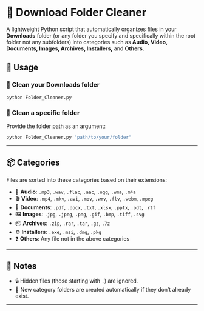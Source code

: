 
# 📂 Download Folder Cleaner

A lightweight Python script that automatically organizes files in your **Downloads** folder (or any folder you specify and specifically within the root folder not any subfolders) into categories such as **Audio, Video, Documents, Images, Archives, Installers,** and **Others**.  



## 🚀 Usage

### 🧹 Clean your Downloads folder
```bash
python Folder_Cleaner.py
```

### 📁 Clean a specific folder
Provide the folder path as an argument:
```bash
python Folder_Cleaner.py "path/to/your/folder"
```

---

## 📦 Categories

Files are sorted into these categories based on their extensions:

- 🎵 **Audio**: `.mp3`, `.wav`, `.flac`, `.aac`, `.ogg`, `.wma`, `.m4a`  
- 🎬 **Video**: `.mp4`, `.mkv`, `.avi`, `.mov`, `.wmv`, `.flv`, `.webm`, `.mpeg`  
- 📄 **Documents**: `.pdf`, `.docx`, `.txt`, `.xlsx`, `.pptx`, `.odt`, `.rtf`  
- 🖼️ **Images**: `.jpg`, `.jpeg`, `.png`, `.gif`, `.bmp`, `.tiff`, `.svg`  
- 📦 **Archives**: `.zip`, `.rar`, `.tar`, `.gz`, `.7z`  
- ⚙️ **Installers**: `.exe`, `.msi`, `.dmg`, `.pkg`  
- ❓ **Others**: Any file not in the above categories  

---

## 📝 Notes

- 🔒 Hidden files (those starting with `.`) are ignored.   
- 📂 New category folders are created automatically if they don’t already exist.  

---